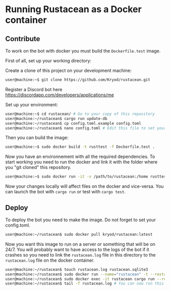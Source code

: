 # Running Rustacean as a Docker container


## Contribute

To work on the bot with docker you must build the `Dockerfile.test` image.

First of all, set up your working directory:

Create a clone of this project on your development machine:
```sh
user@machine:~$ git clone https://github.com/Kryod/rustacean.git
```

Register a Discord bot here https://discordapp.com/developers/applications/me

Set up your environment:
```sh
user@machine:~$ cd rustacean/ # Go to your copy of this repository
user@machine:~/rustacean$ cargo run update-db
user@machine:~/rustacean$ cp config.toml.example config.toml
user@machine:~/rustacean$ nano config.toml # Edit this file to set your Discord bot credentials
```

Then you can build the image:

```sh
user@machine:~$ sudo docker build -t rusttest -f Dockerfile.test .
```

Now you have an environnement with all the required dependencies. To start working you need to run the docker and link it with the folder where you "git cloned" this repository.

```sh
user@machine:~$ sudo docker run -it -v /path/to/rustacean:/home rusttest
```

Now your changes locally will affect files on the docker and vice-versa. You can launch the bot with `cargo run` or test with `cargo test`. 

## Deploy

To deploy the bot you need to make the image. Do not forget to set your config.toml.
```sh
user@machine:~/rustacean$ sudo docker pull kryod/rustacean:latest
```

Now you want this image to run on a server or something that will be on 24/7. You will probably want to have access to the logs of the bot if it crashes so you need to link the `rustacean.log` file in this directory to the `rustacean.log` file on the docker container.
```sh
user@machine:~/rustacean$ touch rustacean.log rustacean.sqlite3
user@machine:~/rustacean$ sudo docker run --name="rustacean" -t --restart="always" -d -v "$(pwd)/rustacean.log":/home/rustacean.log -v "$(pwd)/rustacean.sqlite3":/home/rustacean.sqlite3 -v "$(pwd)/config.toml":/home/config.toml kryod/rustacean:latest
user@machine:~/rustacean$ sudo docker exec -it rustacean cargo run --release update-db # Remember to always run this command if you pull updates from the repository in order to keep your database up to date
user@machine:~/rustacean$ tail -f rustacean.log # You can now run this to monitor the bot
```
